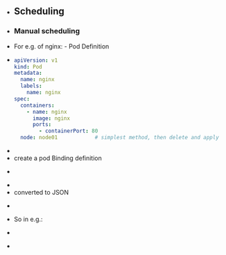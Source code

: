 - ## Scheduling
- ### Manual scheduling
- For e.g. of nginx: - Pod Definition
- ```yaml
  apiVersion: v1
  kind: Pod
  metadata:
    name: nginx
    labels:
      name: nginx
  spec:
    containers:
      - name: nginx
        image: nginx
        ports:
          - containerPort: 80
    node: node01			# simplest method, then delete and apply to create pod
  
  ```
-
- create a pod Binding definition
- ```yaml
  ```
-
- converted to JSON
- ```json
  ```
- So in e.g.:
- ```cmake
  ```
-